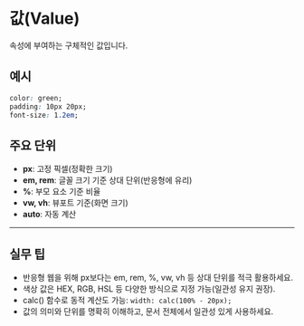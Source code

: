 # 값(Value)

속성에 부여하는 구체적인 값입니다.

## 예시
```css
color: green;
padding: 10px 20px;
font-size: 1.2em;
```

## 주요 단위
- **px**: 고정 픽셀(정확한 크기)
- **em, rem**: 글꼴 크기 기준 상대 단위(반응형에 유리)
- **%**: 부모 요소 기준 비율
- **vw, vh**: 뷰포트 기준(화면 크기)
- **auto**: 자동 계산

---

## 실무 팁
- 반응형 웹을 위해 px보다는 em, rem, %, vw, vh 등 상대 단위를 적극 활용하세요.
- 색상 값은 HEX, RGB, HSL 등 다양한 방식으로 지정 가능(일관성 유지 권장).
- calc() 함수로 동적 계산도 가능: `width: calc(100% - 20px);`
- 값의 의미와 단위를 명확히 이해하고, 문서 전체에서 일관성 있게 사용하세요.
